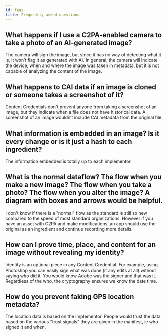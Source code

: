 ```yaml
---
id: faqs
title: Frequently-asked questions
---
```


## What happens if I use a C2PA-enabled camera to take a photo of an AI-generated image? 

The camera will sign the image, but since it has no way of detecting what it is, it won’t flag it as generated with AI.  In general, the camera will indicate the device, when and where the image was taken in metadata, but it is not capable of analyzing the content of the image.

## What happens to CAI data if an image is cloned or someone takes a screenshot of it?

Content Credentials don't prevent anyone from taking a screenshot of an image, but they indicate when a file does not have historical data. A screenshot of an image wouldn’t include CAI metadata from the original file. 



## What information is embedded in an image? Is it every change or is it just a hash to each ingredient?

The information embedded is totally up to each implementor. 

## What is the normal dataflow? The flow when you make a new image? The flow when you take a photo? The flow when you alter the image? A diagram with boxes and arrows would be helpful.

I don't know if there is a "normal" flow as the standard is still so new compared to the speed of most standard organizations. However if you have an asset with C2PA and make modifications, an app should use the original as an ingredient and continue recording more details.

## How can I prove time, place, and content for an image without revealing my identity?

Identity is an optional piece in any Content Credential. For example, using Photoshop you can easily sign what was done (if any edits at all) without saying who did it. You would know Adobe was the signer and that was it. Regardless of the who, the cryptography ensures we know the date time.

## How do you prevent faking GPS location metadata? 

The location data is based on the implementor. People would trust the data based on the various "trust signals" they are given in the manifest, ie who signed it and when.

